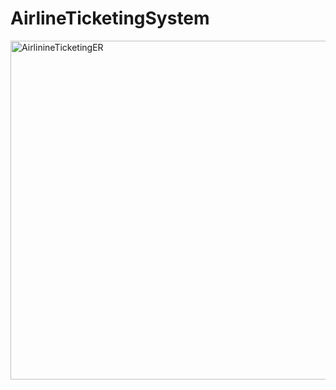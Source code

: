 # AirlineTicketingSystem
<img width="542" alt="AirlinineTicketingER" src="https://github.com/perinsanem/AirlineTicketingSystem/assets/93093110/cffe0abe-e255-4061-a86f-8ed9adaf6f40">
